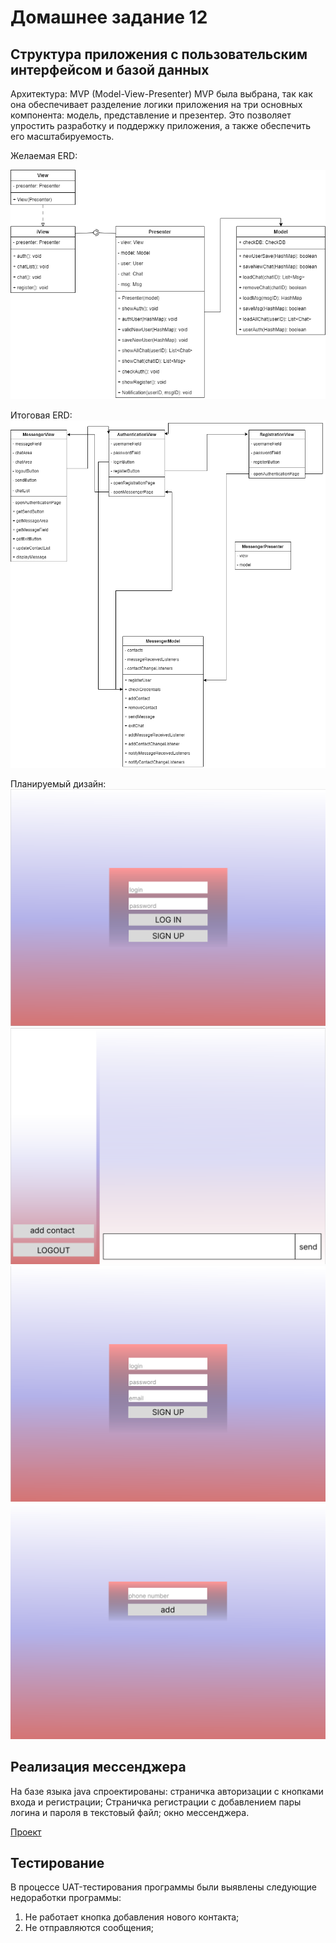 # Домашнее задание 12
## Структура приложения с пользовательским интерфейсом и базой данных

Архитектура: MVP (Model-View-Presenter)
MVP была выбрана, так как она обеспечивает разделение логики приложения на три основных компонента: модель, представление и презентер. Это позволяет упростить разработку и поддержку приложения, а также обеспечить его масштабируемость.

Желаемая ERD:

![Alt text](https://github.com/PolitovAS/Software_architecture/blob/main/HW_10/ER2.png?raw=true)

Итоговая ERD:
![Alt text](img/ER.png)

Планируемый дизайн:
![Alt text](img/Autorization.png)
![Alt text](img/MessengerPage.png)
![Alt text](img/Registration.png)
![Alt text](img/NewContact.png)

## Реализация мессенджера

На базе языка java спроектированы: страничка авторизации с кнопками входа и регистрации; Страничка регистрации с добавлением пары логина и пароля в текстовый файл; окно мессенджера.

[Проект](https://github.com/PolitovAS/Software_architecture/tree/main/HW_11/src)

## Тестирование

В процессе UAT-тестирования программы были выявлены следующие недоработки программы:
1. Не работает кнопка добавления нового контакта;
2. Не отправляются сообщения;